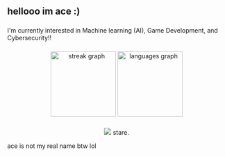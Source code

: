 <h2 align="left">hellooo im ace :)</h2>

###

I'm currently interested in Machine learning (AI), Game Development, and Cybersecurity!!


###

<div align="center">
  <img src="https://streak-stats.demolab.com?user=4c30fSp4des&locale=en&mode=daily&theme=github_dark&hide_border=true&border_radius=5" height="150" alt="streak graph"  />
  <img src="https://github-readme-stats.vercel.app/api/top-langs?username=4c30fSp4des&locale=en&hide_title=false&layout=compact&card_width=320&langs_count=5&theme=github_dark&hide_border=true" height="150" alt="languages graph"  />
</div>

###

<div align="center">
  <img src="https://raw.githubusercontent.com/4c30fSp4des/aceofspades-readme/refs/heads/main/stare.jpeg"  />
  stare.
</div>





ace is not my real name btw lol
